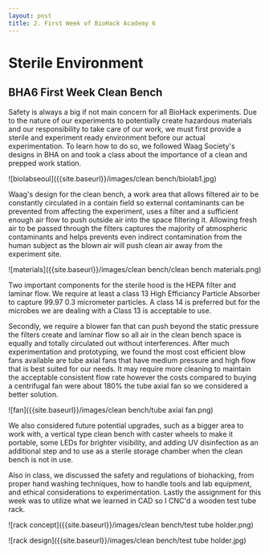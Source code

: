 ```yaml
---
layout: post
title: 2. First Week of BioHack Academy 6
---
```


# Sterile Environment

## BHA6 First Week Clean Bench

Safety is always a big if not main concern for all BioHack experiments. Due to the nature of our experiments to potentially create hazardous materials and our responsibility to take care of our work, we must first provide a sterile and experiment ready environment before our actual experimentation. To learn how to do so, we followed Waag Society's designs in BHA on and took a class about the importance of a clean and prepped work station. 

![biolabseoul]({{site.baseurl}}/images/clean bench/biolab1.jpg)

Waag's design for the clean bench, a work area that allows filtered air to be constantly circulated in a contain field so external contaminants can be prevented from affecting the experiment, uses a filter and a sufficient enough air flow to push outside air into the space filtering it. Allowing fresh air to be passed through the filters captures the majority of atmospheric contaminants and helps prevents even indirect contamination from the human subject as the blown air will push clean air away from the experiment site. 

![materials]({{site.baseurl}}/images/clean bench/clean bench materials.png)

Two important components for the sterile hood is the HEPA filter and laminar flow. We require at least a class 13 High Efficiancy Particle Absorber to capture 99.97 0.3 micrometer particles. A class 14 is preferred but for the microbes we are dealing with a Class 13 is acceptable to use. 



Secondly, we require a blower fan that can push beyond the static pressure the filters create and laminar flow so all air in the clean bench space is equally and totally circulated out without interferences. After much experimentation and prototyping, we found the most cost efficient blow fans available are tube axial fans that have medium pressure and high flow that is best suited for our needs. It may require more cleaning to maintain the acceptable consistent flow rate however the costs compared to buying a centrifugal fan were about 180% the tube axial fan so we considered a better solution.

![fan]({{site.baseurl}}/images/clean bench/tube axial fan.png)

We also considered future potential upgrades, such as a bigger area to work with, a vertical type clean bench with caster wheels to make it portable, some LEDs for brighter visibility, and adding UV disinfection as an additional step and to use as a sterile storage chamber when the clean bench is not in use. 

Also in class, we discussed the safety and regulations of biohacking, from proper hand washing techniques, how to handle tools and lab equipment, and ethical considerations to experimentation. Lastly the assignment for this week was to utilize what we learned in CAD so I CNC'd a wooden test tube rack.

![rack concept]({{site.baseurl}}/images/clean bench/test tube holder.png)

![rack design]({{site.baseurl}}/images/clean bench/test tube holder.jpg)


